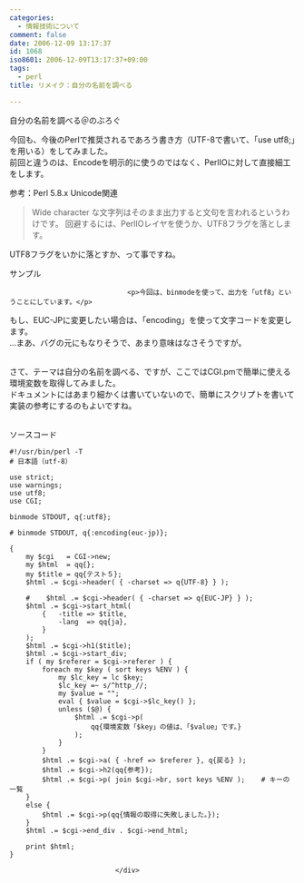 ```yaml
---
categories:
  - 情報技術について
comment: false
date: 2006-12-09 13:17:37
id: 1068
iso8601: 2006-12-09T13:17:37+09:00
tags:
  - perl
title: リメイク：自分の名前を調べる

---
```


<div class="entry-body">
                                 <p>自分の名前を調べる＠のぶろぐ</p>

<p>今回も、今後のPerlで推奨されるであろう書き方（UTF-8で書いて、「use utf8;」を用いる）をしてみました。<br />前回と違うのは、Encodeを明示的に使うのではなく、PerlIOに対して直接細工をします。</p>

<p>参考：Perl 5.8.x Unicode関連</p>

<blockquote>Wide character な文字列はそのまま出力すると文句を言われるというわけです。
回避するには、PerlIOレイヤを使うか、UTF8フラグを落とします。 </blockquote>

<p>UTF8フラグをいかに落とすか、って事ですね。</p>

<p>サンプル</p>
                              
                                 <p>今回は、binmodeを使って、出力を「utf8」ということにしています。</p>

<p>もし、EUC-JPに変更したい場合は、「encoding」を使って文字コードを変更します。<br />
…まあ、バグの元にもなりそうで、あまり意味はなさそうですが。</p>

<p><br />
さて、テーマは自分の名前を調べる、ですが、ここではCGI.pmで簡単に使える環境変数を取得してみました。<br />
ドキュメントにはあまり細かくは書いていないので、簡単にスクリプトを書いて実装の参考にするのもよいですね。</p>

<p><br />
ソースコード</p>

<pre><code>#!/usr/bin/perl -T
# 日本語（utf-8）

use strict;
use warnings;
use utf8;
use CGI;

binmode STDOUT, q{:utf8};

# binmode STDOUT, q{:encoding(euc-jp)};

{
    my $cgi   = CGI-&gt;new;
    my $html  = qq{};
    my $title = qq{テスト５};
    $html .= $cgi-&gt;header( { -charset =&gt; q{UTF-8} } );

    #    $html .= $cgi-&gt;header( { -charset =&gt; q{EUC-JP} } );
    $html .= $cgi-&gt;start_html(
        {   -title =&gt; $title,
            -lang  =&gt; qq{ja},
        }
    );
    $html .= $cgi-&gt;h1($title);
    $html .= $cgi-&gt;start_div;
    if ( my $referer = $cgi-&gt;referer ) {
        foreach my $key ( sort keys %ENV ) {
            my $lc_key = lc $key;
            $lc_key =~ s/^http_//;
            my $value = "";
            eval { $value = $cgi-&gt;$lc_key() };
            unless ($@) {
                $html .= $cgi-&gt;p(
                    qq{環境変数「$key」の値は、「$value」です。}
                );
            }
        }
        $html .= $cgi-&gt;a( { -href =&gt; $referer }, q{戻る} );
        $html .= $cgi-&gt;h2(qq{参考});
        $html .= $cgi-&gt;p( join $cgi-&gt;br, sort keys %ENV );    # キーの一覧
    }
    else {
        $html .= $cgi-&gt;p(qq{情報の取得に失敗しました。});
    }
    $html .= $cgi-&gt;end_div . $cgi-&gt;end_html;

    print $html;
}</code></pre>
                              </div>
    	